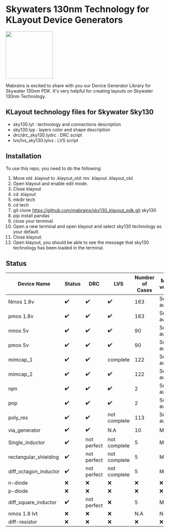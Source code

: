 # Skywaters 130nm Technology for KLayout Device Generators

[<img src="https://raw.githubusercontent.com/mabrains/sky130_ubuntu_setup/main/logo.svg" width="150">](http://mabrains.com/)

Mabrains is excited to share with you our Device Generator Library for Skywater 130nm PDK. It's very helpful for creating layouts on Skywater 130nm Technology.


## KLayout technology files for Skywater Sky130

 * sky130.lyt   : technology and connections description
 * sky130.lyp   : layers color and shape description
 * drc/drc_sky130.lydrc : DRC script
 * lvs/lvs_sky130.lylvs : LVS script

## Installation
To use this repo, you need to do the following:
1. Move old .klayout to .klayout_old: mv .klayout .klayout_old
2. Open klayout and enable edit mode.
3. Close klayout
4. cd .klayout
5. mkdir tech
6. cd tech
7. git clone https://github.com/mabrains/sky130_klayout_pdk.git sky130
8. pip install pandas
9. close your terminal.
10. Open a new terminal and open klayout and select sky130 technology as your default.
11. Close klayout.
12. Open klayout, you should be able to see the message that sky130 technology has been loaded in the terminal.

 ## Status
| Device Name           | Status        | DRC           | LVS           | Number of Cases | Method of verification |
|-----------------------|---------------|---------------|---------------|-----------------|------------------------|
| Nmos 1.8v             | :heavy_check_mark:           | :heavy_check_mark:      | :heavy_check_mark:      | 163             | Semi automated         |
| pmos 1.8v             | :heavy_check_mark:           | :heavy_check_mark:      | :heavy_check_mark:      | 163             | Semi automated         |
| nmos 5v               | :heavy_check_mark:           | :heavy_check_mark:      | :heavy_check_mark:      | 90              | Semi automated         |
| pmos 5v               | :heavy_check_mark:           | :heavy_check_mark:      | :heavy_check_mark:      | 90              | Semi automated         |
| mimcap_1              | :heavy_check_mark:           | :heavy_check_mark:      | complete      | 122             | Semi automated         |
| mimcap_2              | :heavy_check_mark:           | :heavy_check_mark:      | :heavy_check_mark:      | 122             | Semi automated         |
| npn                   | :heavy_check_mark:           | :heavy_check_mark:      | :heavy_check_mark:      | 2               | Semi automated         |
| pnp                   | :heavy_check_mark:           | :heavy_check_mark:      | :heavy_check_mark:      | 2               | Semi automated         |
| poly_res              | :heavy_check_mark:           | :heavy_check_mark:      | not complete  | 113             | Semi automated         |
| via_generator         | :heavy_check_mark:           | :heavy_check_mark:      | N.A           | 10              | Manual                 |
| Single_inductor       | :heavy_check_mark:           | not perfect   | not complete  | 5               | Manual                 |
| rectangular_shielding | :heavy_check_mark:           | not perfect   | not complete  | 5               | Manual                 |
| diff_octagon_inductor | :heavy_check_mark:           | not perfect   | not complete  | 5               | Manual                 |
| n-diode               | :x:          | :x: | :x: | :x:            | :x:                   |
| p-diode               | :x:           | :x: | :x: | :x:            | :x:                    |
| diff_square_inductor  | :heavy_check_mark:           | not perfect   | :x:  | 5               | Manual                 |
| nmos 1.8 lvt          | :x: | :x:  | :x:  | N.A             | N.A                    |
| diff-resistor         | :x: | :x: | :x: | :x:            | :x:                    |
 
